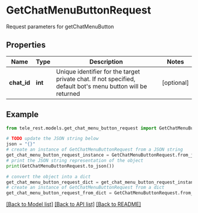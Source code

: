 # GetChatMenuButtonRequest

Request parameters for getChatMenuButton

## Properties

Name | Type | Description | Notes
------------ | ------------- | ------------- | -------------
**chat_id** | **int** | Unique identifier for the target private chat. If not specified, default bot&#39;s menu button will be returned | [optional] 

## Example

```python
from tele_rest.models.get_chat_menu_button_request import GetChatMenuButtonRequest

# TODO update the JSON string below
json = "{}"
# create an instance of GetChatMenuButtonRequest from a JSON string
get_chat_menu_button_request_instance = GetChatMenuButtonRequest.from_json(json)
# print the JSON string representation of the object
print(GetChatMenuButtonRequest.to_json())

# convert the object into a dict
get_chat_menu_button_request_dict = get_chat_menu_button_request_instance.to_dict()
# create an instance of GetChatMenuButtonRequest from a dict
get_chat_menu_button_request_from_dict = GetChatMenuButtonRequest.from_dict(get_chat_menu_button_request_dict)
```
[[Back to Model list]](../README.md#documentation-for-models) [[Back to API list]](../README.md#documentation-for-api-endpoints) [[Back to README]](../README.md)


